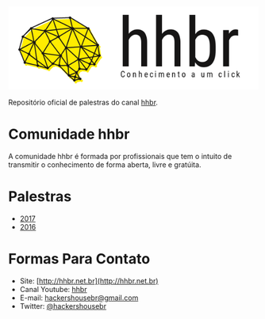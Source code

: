 <a href='http://hhbr.net.br'>
<img src='img/logo_hhbr_horizontal_transparente.png' alt='logo hhbr'>
</a>

Repositório oficial de palestras do canal [hhbr](http://youtube.com/hhbr-tech).

# Comunidade hhbr

A comunidade hhbr é formada por profissionais que tem o intuito de transmitir o conhecimento de forma aberta, livre e gratúita.

# Palestras

- [2017](/palestras/2016) 
- [2016](/palestras/2017) 

# Formas Para Contato
 - Site: [http://hhbr.net.br](http://hhbr.net.br)
 - Canal Youtube: [hhbr](https://youtube.com/hhbrtech)
 - E-mail: hackershousebr@gmail.com
 - Twitter: [@hackershousebr](twitter.com/hackershousebr)
